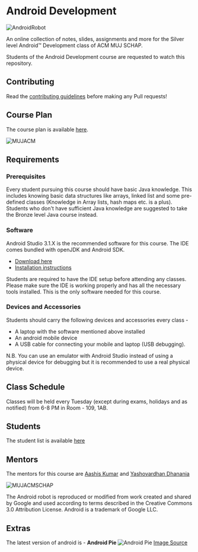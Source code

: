 # Android Development
![AndroidRobot](https://i.imgur.com/YVdS7J7.png)

An online collection of notes, slides, assignments and more for the Silver level Android&trade; Development class of ACM MUJ SCHAP.

Students of the Android Development course are requested to watch this repository.

## Contributing
Read the [contributing guidelines](CONTRIBUTING.md) before making any Pull requests!

## Course Plan
The course plan is available [here](https://docs.google.com/document/d/1vzLP--91q6-Qjpdv_6hQRNL8EpJoDyQzO49XvUY8ryQ/edit?usp=sharing).

![MUJACM](https://i.imgur.com/XuGvrWl.jpg)

## Requirements

### Prerequisites
Every student pursuing this course should have basic Java knowledge. This includes knowing basic data structures like arrays, linked list and some pre-defined classes (Knowledge in Array lists, hash maps etc. is a plus). Students who don't have sufficient Java knowledge are suggested to take the Bronze level Java course instead.

### Software
Android Studio 3.1.X is the recommended software for this course. The IDE comes bundled with openJDK and Android SDK. 
- [Download here](https://developer.android.com/studio/)
- [Installation instructions](https://developer.android.com/studio/install)    

Students are required to have the IDE setup before attending any classes. Please make sure the IDE is working properly and has all the necessary tools installed. This is the only software needed for this course.

### Devices and Accessories
Students should carry the following devices and accessories every class -
- A laptop with the software mentioned above installed
- An android mobile device
- A USB cable for connecting your mobile and laptop (USB debugging).

N.B. You can use an emulator with Android Studio instead of using a physical device for debugging but it is recommended to use a real physical device.

## Class Schedule
Classes will be held every Tuesday (except during exams, holidays and as notified) from 6-8 PM in Room - 109, 1AB.

## Students
The student list is available [here](Student%20list.md)

## Mentors
The mentors for this course are [Aashis Kumar](https://github.com/aesher9o1) and [Yashovardhan Dhanania](https://github.com/yashovardhan99)

![MUJACMSCHAP](https://i.imgur.com/wcumXBy.png)

The Android robot is reproduced or modified from work created and shared by Google and used according to terms described in the Creative Commons 3.0 Attribution License.
Android is a trademark of Google LLC.

## Extras
The latest version of android is - **Android Pie**
![Android Pie](https://www.xda-developers.com/files/2018/08/android-9-pie-logo-810x298_c.jpg)
[Image Source](https://www.xda-developers.com/files/2018/08/android-9-pie-logo-810x298_c.jpg)
